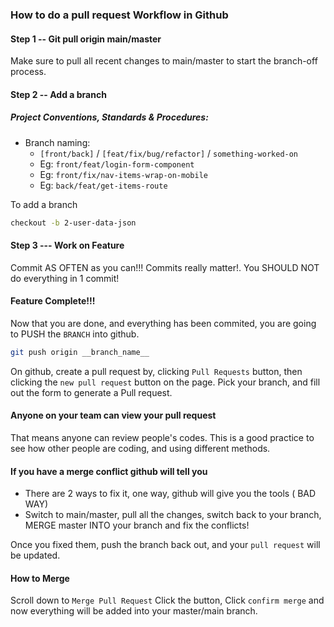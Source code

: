 ### How to do a pull request Workflow in Github

#### Step 1 -- Git pull origin main/master

Make sure to pull all recent changes to main/master to start the branch-off process.

#### Step 2 -- Add a branch

##### **Project Conventions, Standards & Procedures:**

 - Branch naming:
    - `[front/back]` / `[feat/fix/bug/refactor]` / `something-worked-on`
    - Eg: `front/feat/login-form-component`
    - Eg: `front/fix/nav-items-wrap-on-mobile`
    - Eg: `back/feat/get-items-route`

To add a branch 

```sh
checkout -b 2-user-data-json
```

#### Step 3 --- Work on Feature

Commit AS OFTEN as you can!!! Commits really matter!. You SHOULD NOT do everything in 1 commit!

#### Feature Complete!!!

Now that you are done, and everything has been commited, you are going to PUSH the `BRANCH` into github.
```sh
git push origin __branch_name__
```

On github, create a pull request by, clicking `Pull Requests` button, then clicking the `new pull request` button on the page. Pick your branch, and fill out the form to generate a Pull request.


#### Anyone on your team can view your pull request

That means anyone can review people's codes. This is a good practice to see how other people are coding, and  using different methods.


#### If you have a merge conflict github will tell you

- There are 2 ways to fix it, one way, github will give you the tools ( BAD WAY)
- Switch to main/master, pull all the changes, switch back to your branch, MERGE master INTO your branch
and fix the conflicts!

Once you fixed them, push the branch back out, and your `pull request` will be updated.

#### How to Merge

Scroll down to `Merge Pull Request` Click the button, Click `confirm merge` and now everything will be added into your master/main branch.